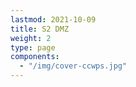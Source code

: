```yaml
---
lastmod: 2021-10-09
title: S2 DMZ
weight: 2
type: page
components: 
  - "/img/cover-ccwps.jpg"
---
```

